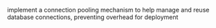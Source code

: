 implement a connection pooling mechanism  to help  manage and reuse database connections, preventing overhead for deployment 